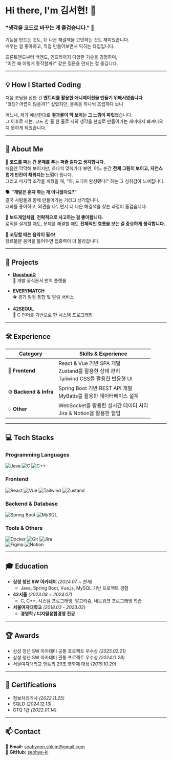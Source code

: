 # Hi there, I'm 김서현! 👋  

### **"생각을 코드로 바꾸는 게 즐겁습니다."** 🚀  

기능을 만드는 것도, 더 나은 해결책을 고민하는 것도 재미있습니다.  
배우는 걸 좋아하고, 직접 만들어보면서 익히는 타입입니다.  

프론트엔드부터 백엔드, 인프라까지 다양한 기술을 경험하며,  
"이건 왜 이렇게 동작할까?" 같은 질문을 던지는 걸 즐깁니다.   

---

## **💡 How I Started Coding**  

처음 코딩을 접한 건 **엔트리를 활용한 애니메이션을 만들기 위해서였습니다.**  
"코딩? 어렵지 않을까?" 싶었지만, 블록을 하나씩 조립하다 보니   

어느새, 제가 예상한대로 **결과물이 딱 보이는 그 느낌이 짜릿**했습니다.  
그 이후로 저는, 코드 한 줄 한 줄로 저의 생각을 현실로 만들어가는 재미에서 빠져나오지 못하게 되었습니다.  

---

## **💬 About Me**  

🧩 **코드를 짜는 건 문제를 푸는 퍼즐 같다고 생각합니다.**  
처음엔 막막해 보이지만, 하나씩 맞춰가다 보면, 어느 순간 **전체 그림이 보이고, 자연스럽게 빈칸이 채워지는 느낌**이 듭니다.<br>
그리고 마지막 조각을 끼웠을 때, "아, 드디어 완성됐다!" 하는 그 성취감이 느껴집니다. 

🗣️ **"개발은 혼자 하는 게 아니잖아요?"**  
결국 사람들과 함께 만들어가는 거라고 생각합니다.  
대화를 좋아하고, 의견을 나누면서 더 나은 해결책을 찾는 과정이 즐겁습니다.  

🎲 **보드게임처럼, 전략적으로 사고하는 걸 좋아합니다.**  
로직을 설계할 때도, 문제를 해결할 때도 **전체적인 흐름을 보는 걸 중요하게 생각합니다.**  

🎵 **코딩할 때는 음악이 필수!**  
장르불문 음악을 틀어두면 집중력이 더 올라갑니다.  

---

## **🚀 Projects**  

- **[DocshunD](https://github.com/seohye-ki/DOCSHUND)**  
  📖 개발 공식문서 번역 플랫폼

- **[EVERYMATCH](https://github.com/seohye-ki/EVERY-MATCH)**  
  ⚽ 경기 일정 통합 및 알림 서비스

- **[42SEOUL](https://github.com/seohye-ki/42SEOUL)**  
  🔧 C 언어를 기반으로 한 시스템 프로그래밍

---

## **🛠 Experience**  

| **Category** | **Skills & Experience** |
|--------------|----------------------------------------------------------------|
| 🎨 **Frontend** | React & Vue 기반 SPA 개발 <br> Zustand를 활용한 상태 관리 <br> Tailwind CSS를 활용한 반응형 UI |
| ⚙️ **Backend & Infra** | Spring Boot 기반 REST API 개발 <br> MyBatis를 활용한 데이터베이스 설계 |
| 💡 **Other** | WebSocket을 활용한 실시간 데이터 처리 <br> Jira & Notion을 활용한 협업 |

---

## **💻 Tech Stacks**  

### **Programming Languages**  
![Java](https://skillicons.dev/icons?i=java) ![C](https://skillicons.dev/icons?i=c) ![C++](https://skillicons.dev/icons?i=cpp)

### **Frontend**  
![React](https://skillicons.dev/icons?i=react) ![Vue](https://skillicons.dev/icons?i=vue) ![Tailwind](https://skillicons.dev/icons?i=tailwindcss) ![Zustand](https://skillicons.dev/icons?i=zustand)

### **Backend & Database**  
![Spring Boot](https://skillicons.dev/icons?i=spring) ![MySQL](https://skillicons.dev/icons?i=mysql)

### **Tools & Others**  
![Docker](https://skillicons.dev/icons?i=docker) ![Git](https://skillicons.dev/icons?i=git) ![Jira](https://skillicons.dev/icons?i=jira)  
![Figma](https://skillicons.dev/icons?i=figma) ![Notion](https://skillicons.dev/icons?i=notion)

---

## **🎓 Education**  

- **삼성 청년 SW 아카데미** *(2024.07 ~ 현재)*  
  - Java, Spring Boot, Vue.js, MySQL 기반 프로젝트 경험  
- **42서울** *(2023.08 ~ 2024.07)*  
  - C, C++, 시스템 프로그래밍, 알고리즘, 네트워크 프로그래밍 학습  
- **서울여자대학교** *(2018.03 - 2023.02)*  
  - **경영학 / 디지털융합경영 전공**  

---

## **🏆 Awards**  

- 삼성 청년 SW 아카데미 공통 프로젝트 우수상 *(2025.02.21)*  
- 삼성 청년 SW 아카데미 관통 프로젝트 우수상 *(2024.11.28)*  
- 서울여자대학교 엔트리 29초 영화제 대상 *(2019.10.29)*  

---

## **📜 Certifications**  

- 정보처리기사 *(2022.11.25)*  
- SQLD *(2024.12.13)*  
- GTQ 1급 *(2022.01.14)*  

---

## **📫 Contact**  

📧 **Email:** [seohyeon.shkim@gmail.com](mailto:seohyeon.shkim@gmail.com)  
🐙 **GitHub:** [seohye-ki](https://github.com/seohye-ki)  
